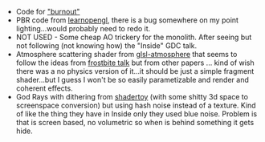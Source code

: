 * Code for ["burnout"](https://www.youtube.com/watch?v=TcabByrOzow)
* PBR code from [learnopengl](https://learnopengl.com/PBR/Theory), there is a bug somewhere on my point lighting...would probably need to redo it.
* NOT USED - Some cheap AO trickery for the monolith. After seeing but not following (not knowing how) the "Inside" GDC talk.
* Atmosphere scattering shader from [glsl-atmosphere](https://github.com/wwwtyro/glsl-atmosphere) that seems to follow the ideas from [frostbite talk](https://media.contentapi.ea.com/content/dam/eacom/frostbite/files/s2016-pbs-frostbite-sky-clouds-new.pdf) but from other papers ... kind of wish there was a no physics version of it...it should be just a simple fragment shader...but I guess I won't be so easily parametizable and render and coherent effects.
* God Rays with dithering from [shadertoy](https://www.shadertoy.com/view/4dyXWy) (with some shitty 3d space to screenspace conversion) but using hash noise instead of a texture. Kind of like the thing they have in Inside only they used blue noise. Problem is that is screen based, no volumetric so when is behind something it gets hide.
